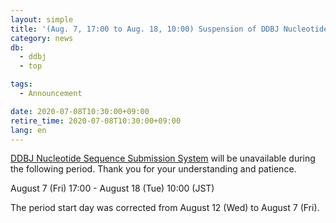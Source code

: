 ```yaml
---
layout: simple
title: '(Aug. 7, 17:00 to Aug. 18, 10:00) Suspension of DDBJ Nucleotide Sequence Submission System'
category: news
db:
  - ddbj
  - top

tags:
  - Announcement

date: 2020-07-08T10:30:00+09:00
retire_time: 2020-07-08T10:30:00+09:00
lang: en
---
```


<p><a href="/ddbj/web-submission-e.html">DDBJ Nucleotide Sequence Submission System</a> will be unavailable during the following period. Thank you for your understanding and patience.</p>

<p>August 7 (Fri) 17:00 - August 18 (Tue) 10:00 (JST)</p>

<p>The period start day was corrected from August 12 (Wed) to August 7 (Fri).</p>
